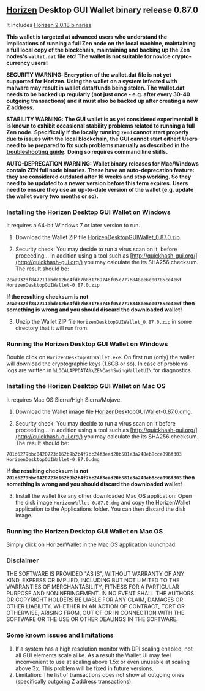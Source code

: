 ## [Horizen](https://horizen.io/) Desktop GUI Wallet binary release 0.87.0

It includes [Horizen 2.0.18 binaries](https://github.com/HorizenOfficial/zen/releases/tag/v2.0.18). 

**This wallet is targeted at advanced users who understand the implications of running a full Zen node on**
**the local machine, maintaining a full local copy of the blockchain, maintaining and backing up the**
**Zen nodes's `wallet.dat` file etc! The wallet is not suitable for novice crypto-currency users!**

**SECURITY WARNING: Encryption of the wallet.dat file is not yet supported for Horizen. Using the wallet** 
**on a system infected with malware may result in wallet data/funds being stolen. The**
**wallet.dat needs to be backed up regularly (not just once - e.g. after every 30-40**
**outgoing transactions) and it must also be backed up after creating a new Z address.**

**STABILITY WARNING: The GUI wallet is as yet considered experimental! It is known to exhibit occasional stability problems related to running a full Zen node.**
**Specifically if the locally running `zend` cannot start properly due to issues with the local blockchain, the GUI cannot start either!**
**Users need to be prepared to fix such problems manually as described in the [troubleshooting guide](TroubleshootingGuide.md).**
**Doing so requires command line skills.**

**AUTO-DEPRECATION WARNING: Wallet binary releases for Mac/Windows contain ZEN full node binaries. These have an auto-deprecation feature:**
**they are considered outdated after 16 weeks and stop working. So they need to be updated to a newer version before this term expires.**
**Users need to ensure they use an up-to-date version of the wallet (e.g. update the wallet every two months or so).**

### Installing the Horizen Desktop GUI Wallet on Windows

It requires a 64-bit Windows 7 or later version to run.

1. Download the Wallet ZIP file 
[HorizenDesktopGUIWallet_0.87.0.zip](https://github.com/HorizenOfficial/zencash-swing-wallet-ui/releases/download/0.87.0/HorizenDesktopGUIWallet-0.87.0.zip). 

2. Security check: You may decide to run a virus scan on it, before proceeding... In addition using a tool 
such as [http://quickhash-gui.org/](http://quickhash-gui.org/) you may calculate the its SHA256 checksum. The 
result should be:
```
2caa932df847211abde12bc4fdb7b831769746f05c7776848ee6e00785ce4e6f  HorizenDesktopGUIWallet-0.87.0.zip
```
**If the resulting checksum is not `2caa932df847211abde12bc4fdb7b831769746f05c7776848ee6e00785ce4e6f` then**
**something is wrong and you should discard the downloaded wallet!**

3. Unzip the Wallet ZIP file `HorizenDesktopGUIWallet_0.87.0.zip` in some directory that it will run from.
   
### Running the Horizen Desktop GUI Wallet on Windows

Double click on `HorizenDesktopGUIWallet.exe`. On first run (only) the wallet will download the cryptographic keys 
(1.6GB or so). In case of problems logs are written in `%LOCALAPPDATA%\ZENCashSwingWalletUI\` for diagnostics.

### Installing the Horizen Desktop GUI Wallet on Mac OS

It requires Mac OS Sierra/High Sierra/Mojave.

1. Download the Wallet image file
[HorizenDesktopGUIWallet-0.87.0.dmg](https://github.com/HorizenOfficial/zencash-swing-wallet-ui/releases/download/0.87.0/HorizenDesktopGUIWallet-0.87.0.dmg).

2. Security check: You may decide to run a virus scan on it before proceeding... In addition using a tool
such as [http://quickhash-gui.org/](http://quickhash-gui.org/) you may calculate the its SHA256 checksum. The
result should be:
```
701d6279bbc0420723d162b9b2b4f7bc24f3ead20b581e3a240eb8cce096f303  HorizenDesktopGUIWallet-0.87.0.dmg
```
**If the resulting checksum is not `701d6279bbc0420723d162b9b2b4f7bc24f3ead20b581e3a240eb8cce096f303` then**
**something is wrong and you should discard the downloaded wallet!**

3. Install the wallet like any other downloaded Mac OS application: Open the disk image `HorizenWallet-0.87.0.dmg`
and copy the HorizenWallet application to the Applications folder. You can then discard the disk image.

### Running the Horizen Desktop GUI Wallet on Mac OS

Simply click on HorizenWallet in the Mac OS application launchpad.

### Disclaimer

THE SOFTWARE IS PROVIDED "AS IS", WITHOUT WARRANTY OF ANY KIND, EXPRESS OR
IMPLIED, INCLUDING BUT NOT LIMITED TO THE WARRANTIES OF MERCHANTABILITY,
FITNESS FOR A PARTICULAR PURPOSE AND NONINFRINGEMENT. IN NO EVENT SHALL THE
AUTHORS OR COPYRIGHT HOLDERS BE LIABLE FOR ANY CLAIM, DAMAGES OR OTHER
LIABILITY, WHETHER IN AN ACTION OF CONTRACT, TORT OR OTHERWISE, ARISING FROM,
OUT OF OR IN CONNECTION WITH THE SOFTWARE OR THE USE OR OTHER DEALINGS IN THE
SOFTWARE.

### Some known issues and limitations
1. If a system has a high resolution monitor with DPI scaling enabled, not all GUI elements scale alike.
As a result the Wallet UI may feel inconvenient to use at scaling above 1.5x or even unusable at scaling above 3x.
This problem will be fixed in future versions.
1. Limitation: The list of transactions does not show all outgoing ones (specifically outgoing Z address 
transactions).  

